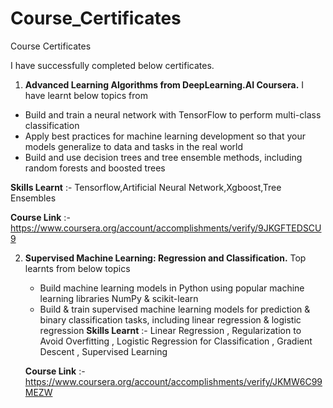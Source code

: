 # Course_Certificates
Course Certificates 

I have successfully completed below certificates.


1. **Advanced Learning Algorithms from DeepLearning.AI Coursera.**
  I have learnt  below topics from
  - Build and train a neural network with TensorFlow to perform multi-class classification
  - Apply best practices for machine learning development so that your models generalize to data and tasks in the real world
  - Build and use decision trees and tree ensemble methods, including random forests and boosted trees
    
  **Skills Learnt** :- Tensorflow,Artificial Neural Network,Xgboost,Tree Ensembles
    
  **Course Link** :- https://www.coursera.org/account/accomplishments/verify/9JKGFTEDSCU9

2. **Supervised Machine Learning: Regression and Classification.**
   Top learnts from below topics
   - Build machine learning models in Python using popular machine learning libraries NumPy & scikit-learn
   - Build & train supervised machine learning models for prediction & binary classification tasks, including linear regression & logistic regression
   **Skills Learnt** :- Linear Regression , Regularization to Avoid Overfitting , Logistic Regression for Classification , Gradient Descent , Supervised Learning

   **Course Link** :- https://www.coursera.org/account/accomplishments/verify/JKMW6C99MEZW

